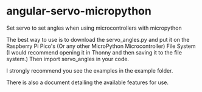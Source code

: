# angular-servo-micropython
Set servo to set angles when using microcontrollers with micropython

The best way to use is to download the servo_angles.py and put it on the Raspberry Pi Pico's (Or any other MicroPython Microcontroller) File System (I would recommend opening it in Thonny and then saving it to the file system.)
Then import servo_angles in your code.

I strongly recommend you see the examples in the example folder.

There is also a document detailing the available features for use.
